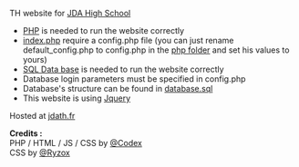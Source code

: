 TH website for [JDA High School](https://www.lyceejeannedarc.com/) <br/>

- [PHP](https://www.php.net/downloads.php) is needed to run the website correctly <br/>
- [index.php](https://github.com/C0dex73/TH_website/blob/main/index.php) require a config.php file (you can just rename default_config.php to config.php in the [php folder](https://github.com/C0dex73/TH_website/tree/main/php) and set his values to yours) <br/>
- [SQL Data base](https://sourceforge.net/projects/xampp/) is needed to run the website correctly <br/>
- Database login parameters must be specified in config.php <br/>
- Database's structure can be found in [database.sql](https://github.com/C0dex73/TH_website/blob/main/database.sql) <br/>
- This website is using [Jquery](https://code.jquery.com/jquery-3.6.0.js) <br/>

Hosted at [jdath.fr](https://jdath.fr)

<b>Credits :</b><br/>
PHP / HTML / JS / CSS by [@Codex](https://github.com/C0dex73)<br/>
CSS by [@Ryzox](https://github.com/RyzoxDev)
